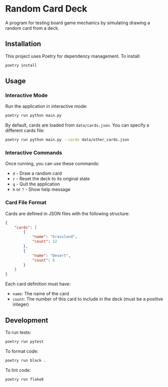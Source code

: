 # Random Card Deck

A program for testing board game mechanics by simulating drawing a random card from a deck.

## Installation

This project uses Poetry for dependency management. To install:

```bash
poetry install
```

## Usage

### Interactive Mode

Run the application in interactive mode:

```bash
poetry run python main.py
```

By default, cards are loaded from `data/cards.json`. You can specify a different cards file:

```bash
poetry run python main.py --cards data/other_cards.json
```

### Interactive Commands

Once running, you can use these commands:

- `d` - Draw a random card
- `r` - Reset the deck to its original state
- `q` - Quit the application
- `h` or `?` - Show help message

### Card File Format

Cards are defined in JSON files with the following structure:

```json
{
    "cards": [
        {
            "name": "Grassland",
            "count": 12
        },
        {
            "name": "Desert",
            "count": 6
        }
    ]
}
```

Each card definition must have:
- `name`: The name of the card
- `count`: The number of this card to include in the deck (must be a positive integer)

## Development

To run tests:
```bash
poetry run pytest
```

To format code:
```bash
poetry run black .
```

To lint code:
```bash
poetry run flake8
``` 